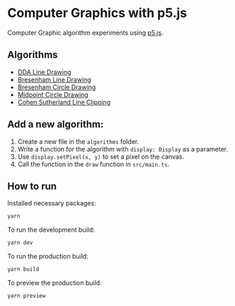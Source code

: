 # Computer Graphics with p5.js

Computer Graphic algorithm experiments using [p5.js](https://p5js.org/).

## Algorithms

- [DDA Line Drawing](/src/algorithms/lineDrawing/dda.ts)
- [Bresenham Line Drawing](/src/algorithms/lineDrawing/bresenhamLine.ts)
- [Bresenham Circle Drawing](/src/algorithms/circleDrawing/bresenhamCircle.ts)
- [Midpoint Circle Drawing](/src/algorithms/circleDrawing/midPoint.ts)
- [Cohen Sutherland Line Clipping](/src/algorithms/lineClipping/cohenSutherland.ts)

## Add a new algorithm:

1. Create a new file in the `algorithms` folder.
2. Write a function for the algorithm with `display: Display` as a parameter.
3. Use `display.setPixel(x, y)` to set a pixel on the canvas.
4. Call the function in the `draw` function in `src/main.ts`.

## How to run

Installed necessary packages:

```sh
yarn
```

To run the development build:

```sh
yarn dev
```

To run the production build:

```sh
yarn build
```

To preview the production build:

```sh
yarn preview
```
